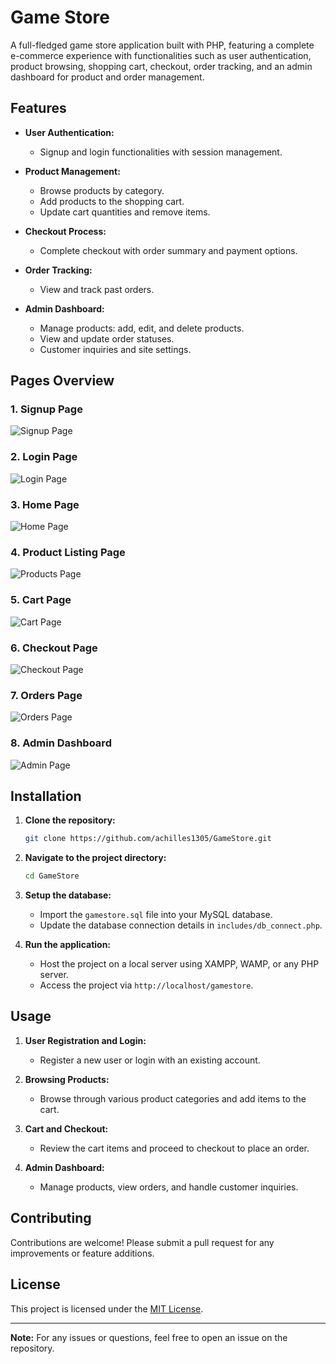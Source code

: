 # Game Store

A full-fledged game store application built with PHP, featuring a complete e-commerce experience with functionalities such as user authentication, product browsing, shopping cart, checkout, order tracking, and an admin dashboard for product and order management.

## Features

- **User Authentication:**
  - Signup and login functionalities with session management.
  
- **Product Management:**
  - Browse products by category.
  - Add products to the shopping cart.
  - Update cart quantities and remove items.
  
- **Checkout Process:**
  - Complete checkout with order summary and payment options.
  
- **Order Tracking:**
  - View and track past orders.

- **Admin Dashboard:**
  - Manage products: add, edit, and delete products.
  - View and update order statuses.
  - Customer inquiries and site settings.

## Pages Overview

### 1. Signup Page
![Signup Page](Preview/Signup.jpeg)

### 2. Login Page
![Login Page](Preview/Login.jpeg)

### 3. Home Page
![Home Page](Preview/Home.jpeg)

### 4. Product Listing Page
![Products Page](Preview/Products.jpeg)

### 5. Cart Page
![Cart Page](Preview/Cart.jpeg)

### 6. Checkout Page
![Checkout Page](Preview/Checkout.jpeg)

### 7. Orders Page
![Orders Page](Preview/Orders.jpeg)

### 8. Admin Dashboard
![Admin Page](Preview/Admin.jpeg)

## Installation

1. **Clone the repository:**
    ```bash
    git clone https://github.com/achilles1305/GameStore.git
    ```

2. **Navigate to the project directory:**
    ```bash
    cd GameStore
    ```

3. **Setup the database:**
    - Import the `gamestore.sql` file into your MySQL database.
    - Update the database connection details in `includes/db_connect.php`.

4. **Run the application:**
    - Host the project on a local server using XAMPP, WAMP, or any PHP server.
    - Access the project via `http://localhost/gamestore`.

## Usage

1. **User Registration and Login:**
   - Register a new user or login with an existing account.
   
2. **Browsing Products:**
   - Browse through various product categories and add items to the cart.
   
3. **Cart and Checkout:**
   - Review the cart items and proceed to checkout to place an order.

4. **Admin Dashboard:**
   - Manage products, view orders, and handle customer inquiries.

## Contributing

Contributions are welcome! Please submit a pull request for any improvements or feature additions.

## License

This project is licensed under the [MIT License](LICENSE).

---

**Note:** For any issues or questions, feel free to open an issue on the repository.

